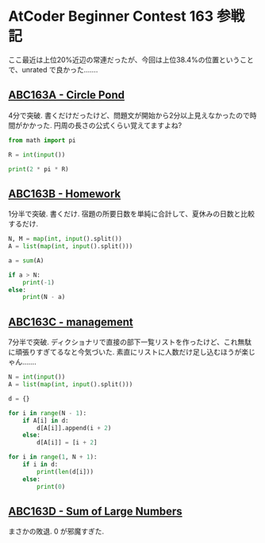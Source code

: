 # AtCoder Beginner Contest 163 参戦記

ここ最近は上位20%近辺の常連だったが、今回は上位38.4%の位置ということで、unrated で良かった…….

## [ABC163A - Circle Pond](https://atcoder.jp/contests/abc163/tasks/abc163_a)

4分で突破. 書くだけだったけど、問題文が開始から2分以上見えなかったので時間がかかった. 円周の長さの公式くらい覚えてますよね?

```python
from math import pi

R = int(input())

print(2 * pi * R)
```

## [ABC163B - Homework](https://atcoder.jp/contests/abc163/tasks/abc163_b)

1分半で突破. 書くだけ. 宿題の所要日数を単純に合計して、夏休みの日数と比較するだけ.

```python
N, M = map(int, input().split())
A = list(map(int, input().split()))

a = sum(A)

if a > N:
    print(-1)
else:
    print(N - a)

```

## [ABC163C - management](https://atcoder.jp/contests/abc163/tasks/abc163_c)

7分半で突破. ディクショナリで直接の部下一覧リストを作ったけど、これ無駄に頑張りすぎてるなと今気づいた. 素直にリストに人数だけ足し込むほうが楽じゃん…….

```python
N = int(input())
A = list(map(int, input().split()))

d = {}

for i in range(N - 1):
    if A[i] in d:
        d[A[i]].append(i + 2)
    else:
        d[A[i]] = [i + 2]

for i in range(1, N + 1):
    if i in d:
        print(len(d[i]))
    else:
        print(0)
```

## [ABC163D - Sum of Large Numbers](https://atcoder.jp/contests/abc163/tasks/abc163_d)

まさかの敗退. 0 が邪魔すぎた.
